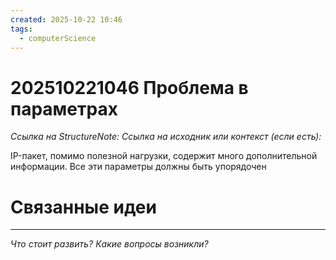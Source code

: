 ```yaml
---
created: 2025-10-22 10:46
tags:
  - computerScience
---
```

# 202510221046 Проблема в параметрах

*Ссылка на StructureNote:*
*Ссылка на исходник или контекст (если есть):* 

IP-пакет, помимо полезной нагрузки, содержит много дополнительной информации. Все эти параметры должны быть упорядочен

# Связанные идеи

---

*Что стоит развить? Какие вопросы возникли?*